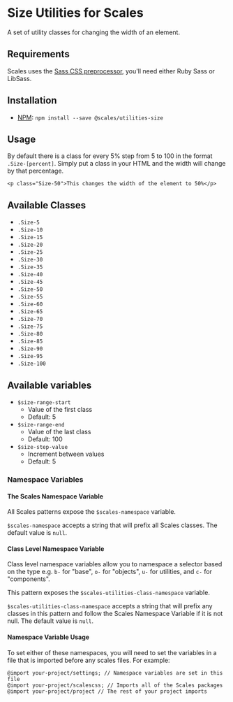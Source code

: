 # Size Utilities for Scales

A set of utility classes for changing the width of an element.

## Requirements

Scales uses the [Sass CSS preprocessor](http://sass-lang.com/), you'll need either Ruby Sass or LibSass.

## Installation

* [NPM](http://npmjs.com): `npm install --save @scales/utilities-size`

## Usage

By default there is a class for every 5% step from 5 to 100 in the format `.Size-[percent]`. Simply put a class in your HTML and the width will change by that percentage.

```
<p class="Size-50">This changes the width of the element to 50%</p>
```

## Available Classes

* `.Size-5`
* `.Size-10`
* `.Size-15`
* `.Size-20`
* `.Size-25`
* `.Size-30`
* `.Size-35`
* `.Size-40`
* `.Size-45`
* `.Size-50`
* `.Size-55`
* `.Size-60`
* `.Size-65`
* `.Size-70`
* `.Size-75`
* `.Size-80`
* `.Size-85`
* `.Size-90`
* `.Size-95`
* `.Size-100`

## Available variables

* `$size-range-start`
    * Value of the first class
    * Default: 5
* `$size-range-end`
    * Value of the last class
    * Default: 100
* `$size-step-value`
    * Increment between values
    * Default: 5

### Namespace Variables

#### The Scales Namespace Variable

All Scales patterns expose the `$scales-namespace` variable.

`$scales-namespace` accepts a string that will prefix all Scales classes. The default value is `null`.

#### Class Level Namespace Variable

Class level namespace variables allow you to namespace a selector based on the type e.g. `b-` for "base", `o-` for "objects", `u-` for utilities, and `c-` for "components".

This pattern exposes the `$scales-utilities-class-namespace` variable.

`$scales-utilities-class-namespace` accepts a string that will prefix any classes in this pattern and follow the Scales Namespace Variable if it is not null. The default value is `null`.

#### Namespace Variable Usage

To set either of these namespaces, you will need to set the variables in a file that is imported before any scales files. For example:

```
@import your-project/settings; // Namespace variables are set in this file
@import your-project/scalescss; // Imports all of the Scales packages
@import your-project/project // The rest of your project imports
```
